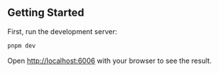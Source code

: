 ## Getting Started

First, run the development server:

```bash
pnpm dev
```

Open [http://localhost:6006](http://localhost:6006) with your browser to see the result.
